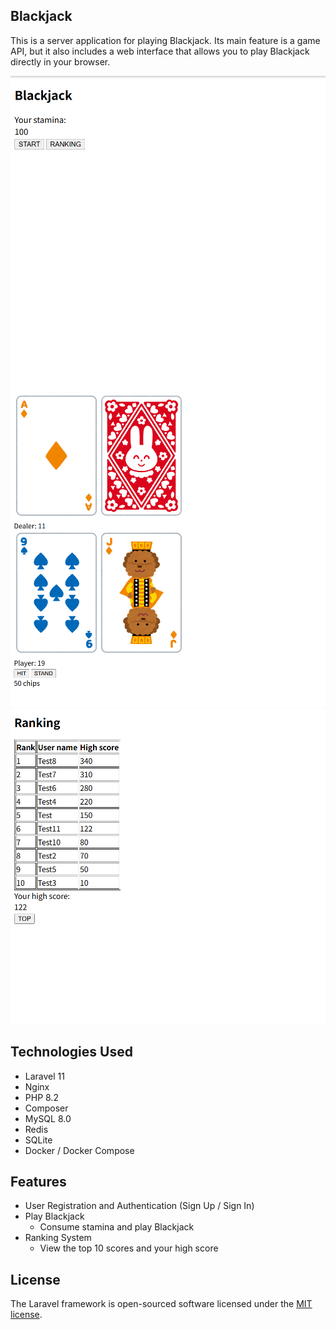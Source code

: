 ## Blackjack
This is a server application for playing Blackjack. Its main feature is a game API, but it also includes a web interface that allows you to play Blackjack directly in your browser.

![Home image](images_for_readme/home.png)
![Blackjack image](images_for_readme/blackjack.png)
![Ranking image](images_for_readme/ranking.png)

## Technologies Used
- Laravel 11
- Nginx
- PHP 8.2
- Composer
- MySQL 8.0
- Redis
- SQLite
- Docker / Docker Compose

## Features
- User Registration and Authentication (Sign Up / Sign In)
- Play Blackjack
  - Consume stamina and play Blackjack
- Ranking System
  - View the top 10 scores and your high score

## License

The Laravel framework is open-sourced software licensed under the [MIT license](https://opensource.org/licenses/MIT).
